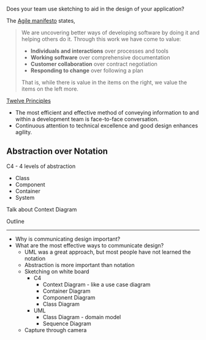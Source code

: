 Does your team use sketching to aid in the design of your application?

The [Agile manifesto](http://agilemanifesto.org/) states,

> We are uncovering better ways of developing software by doing it and helping others do it.
> Through this work we have come to value:
> 
> * **Individuals and interactions** over processes and tools
> * **Working software** over comprehensive documentation
> * **Customer collaboration** over contract negotiation
> * **Responding to change** over following a plan
> 
> That is, while there is value in the items on
> the right, we value the items on the left more.

[Twelve Principles](http://agilemanifesto.org/principles.html)

* The most efficient and effective method of 
conveying information to and within a development 
team is face-to-face conversation.
* Continuous attention to technical excellence 
and good design enhances agility.

## Abstraction over Notation ##


C4 - 4 levels of abstraction

* Class
* Component
* Container
* System

Talk about Context Diagram

Outline

----------

* Why is communicating design important?
* What are the most effective ways to communicate design?
	* UML was a great approach, but most people have not learned the notation
	* Abstraction is more important than notation
	* Sketching on white board
		* C4
			* Context Diagram - like a use case diagram
			* Container Diagram
			* Component Diagram
			* Class Diagram
		* UML
			* Class Diagram - domain model
			* Sequence Diagram
	* Capture through camera